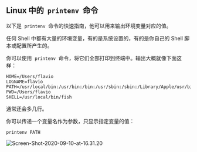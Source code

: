## Linux 中的  `printenv`  命令

以下是  `printenv`  命令的快速指南，他可以用来输出环境变量对应的值。

任何 Shell 中都有大量的环境变量，有的是系统设置的，有的是你自己的 Shell 脚本或配置所产生的。

你可以使用  `printenv`  命令，将它们全部打印到终端中。输出大概就像下面这样：

```
HOME=/Users/flavio
LOGNAME=flavio
PATH=/usr/local/bin:/usr/bin:/bin:/usr/sbin:/sbin:/Library/Apple/usr/bin
PWD=/Users/flavio
SHELL=/usr/local/bin/fish
```

通常还会多几行。

你可以传递一个变量名作为参数，只显示指定变量的值：

```
printenv PATH
```

![Screen-Shot-2020-09-10-at-16.31.20](https://p0-xtjj-private.juejin.cn/tos-cn-i-73owjymdk6/07c6cdb9038c44109d590ddfc3422761~tplv-73owjymdk6-jj-mark-v1:0:0:0:0:5o6Y6YeR5oqA5pyv56S-5Yy6IEAgYWxvbmfkuLY=:q75.awebp?policy=eyJ2bSI6MywidWlkIjoiMTE4NzEyODI4OTUzMjY1MyJ9&rk3s=e9ecf3d6&x-orig-authkey=f32326d3454f2ac7e96d3d06cdbb035152127018&x-orig-expires=1725953436&x-orig-sign=GwKCbq8tgvL9jGMsJqixd615CLw%3D)
